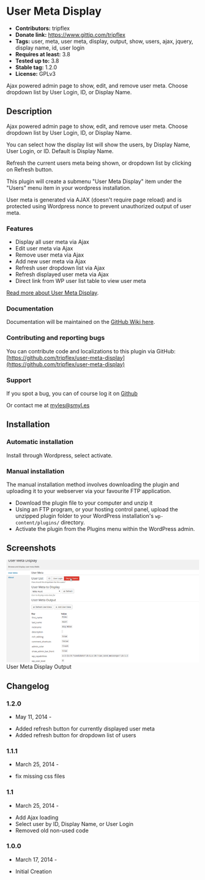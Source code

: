 # User Meta Display #
+ **Contributors:** tripflex
+ **Donate link:** https://www.gittip.com/tripflex
+ **Tags:** user, meta, user meta, display, output, show, users, ajax, jquery, display name, id, user login
+ **Requires at least:** 3.8
+ **Tested up to:** 3.8
+ **Stable tag:** 1.2.0
+ **License:** GPLv3

Ajax powered admin page to show, edit, and remove user meta. Choose dropdown list by User Login, ID, or Display Name.

## Description ##

Ajax powered admin page to show, edit, and remove user meta. Choose dropdown list by User Login, ID, or Display Name.

You can select how the display list will show the users, by Display Name, User Login, or ID. Default is Display Name.

Refresh the current users meta being shown, or dropdown list by clicking on Refresh button.

This plugin will create a submenu "User Meta Display" item under the "Users" menu item in your wordpress installation.

User meta is generated via AJAX (doesn't require page reload) and is protected using Wordpress nonce to prevent unauthorized output of user meta.

### Features ###

* Display all user meta via Ajax
* Edit user meta via Ajax
* Remove user meta via Ajax
* Add new user meta via Ajax
* Refresh user dropdown list via Ajax
* Refresh displayed user meta via Ajax
* Direct link from WP user list table to view user meta

[Read more about User Meta Display](https://github.com/tripflex/user-meta-display).

### Documentation ###

Documentation will be maintained on the [GitHub Wiki here](https://github.com/tripflex/user-meta-display/wiki).

### Contributing and reporting bugs ###

You can contribute code and localizations to this plugin via GitHub: [https://github.com/tripflex/user-meta-display](https://github.com/tripflex/user-meta-display)

### Support ###

If you spot a bug, you can of course log it on [Github](https://github.com/tripflex/user-meta-display)

Or contact me at myles@smyl.es

## Installation ##

### Automatic installation ###

Install through Wordpress, select activate.

### Manual installation ###

The manual installation method involves downloading the plugin and uploading it to your webserver via your favourite FTP application.

* Download the plugin file to your computer and unzip it
* Using an FTP program, or your hosting control panel, upload the unzipped plugin folder to your WordPress installation's `wp-content/plugins/` directory.
* Activate the plugin from the Plugins menu within the WordPress admin.

## Screenshots ##

![](screenshot-1.gif)
User Meta Display Output

## Changelog ##

### 1.2.0 ###
- May 11, 2014 -
* Added refresh button for currently displayed user meta
* Added refresh button for dropdown list of users

### 1.1.1 ###
- March 25, 2014 -
* fix missing css files

### 1.1 ### 
- March 25, 2014 -
* Add Ajax loading
* Select user by ID, Display Name, or User Login
* Removed old non-used code

### 1.0.0 ### 
- March 17, 2014 -
* Initial Creation
